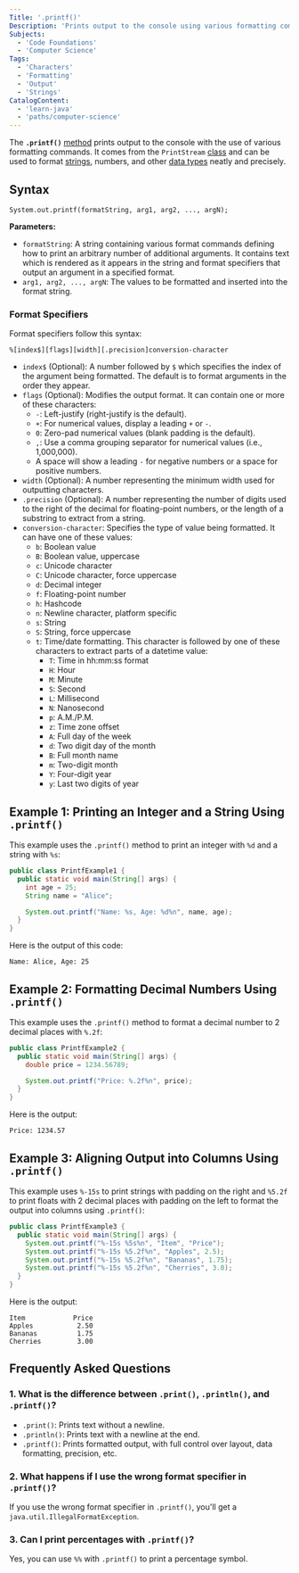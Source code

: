 ```yaml
---
Title: '.printf()'
Description: 'Prints output to the console using various formatting commands.'
Subjects:
  - 'Code Foundations'
  - 'Computer Science'
Tags:
  - 'Characters'
  - 'Formatting'
  - 'Output'
  - 'Strings'
CatalogContent:
  - 'learn-java'
  - 'paths/computer-science'
---
```


The **`.printf()`** [method](https://www.codecademy.com/resources/docs/java/methods) prints output to the console with the use of various formatting commands. It comes from the `PrintStream` [class](https://www.codecademy.com/resources/docs/java/classes) and can be used to format [strings](https://www.codecademy.com/resources/docs/java/strings), numbers, and other [data types](https://www.codecademy.com/resources/docs/java/data-types) neatly and precisely.

## Syntax

```pseudo
System.out.printf(formatString, arg1, arg2, ..., argN);
```

**Parameters:**

- `formatString`: A string containing various format commands defining how to print an arbitrary number of additional arguments. It contains text which is rendered as it appears in the string and format specifiers that output an argument in a specified format.
- `arg1, arg2, ..., argN`: The values to be formatted and inserted into the format string.

### Format Specifiers

Format specifiers follow this syntax:

```pseudo
%[index$][flags][width][.precision]conversion-character
```

- `index$` (Optional): A number followed by `$` which specifies the index of the argument being formatted. The default is to format arguments in the order they appear.
- `flags` (Optional): Modifies the output format. It can contain one or more of these characters:
  - `-`: Left-justify (right-justify is the default).
  - `+`: For numerical values, display a leading `+` or `-`.
  - `0`: Zero-pad numerical values (blank padding is the default).
  - `,`: Use a comma grouping separator for numerical values (i.e., 1,000,000).
  - A space will show a leading `-` for negative numbers or a space for positive numbers.
- `width` (Optional): A number representing the minimum width used for outputting characters.
- `.precision` (Optional): A number representing the number of digits used to the right of the decimal for floating-point numbers, or the length of a substring to extract from a string.
- `conversion-character`: Specifies the type of value being formatted. It can have one of these values:
  - `b`: Boolean value
  - `B`: Boolean value, uppercase
  - `c`: Unicode character
  - `C`: Unicode character, force uppercase
  - `d`: Decimal integer
  - `f`: Floating-point number
  - `h`: Hashcode
  - `n`: Newline character, platform specific
  - `s`: String
  - `S`: String, force uppercase
  - `t`: Time/date formatting. This character is followed by one of these characters to extract parts of a datetime value:
    - `T`: Time in hh:mm:ss format
    - `H`: Hour
    - `M`: Minute
    - `S`: Second
    - `L`: Millisecond
    - `N`: Nanosecond
    - `p`: A.M./P.M.
    - `z`: Time zone offset
    - `A`: Full day of the week
    - `d`: Two digit day of the month
    - `B`: Full month name
    - `m`: Two-digit month
    - `Y`: Four-digit year
    - `y`: Last two digits of year

## Example 1: Printing an Integer and a String Using `.printf()`

This example uses the `.printf()` method to print an integer with `%d` and a string with `%s`:

```java
public class PrintfExample1 {
  public static void main(String[] args) {
    int age = 25;
    String name = "Alice";

    System.out.printf("Name: %s, Age: %d%n", name, age);
  }
}
```

Here is the output of this code:

```shell
Name: Alice, Age: 25
```

## Example 2: Formatting Decimal Numbers Using `.printf()`

This example uses the `.printf()` method to format a decimal number to 2 decimal places with `%.2f`:

```java
public class PrintfExample2 {
  public static void main(String[] args) {
    double price = 1234.56789;

    System.out.printf("Price: %.2f%n", price);
  }
}
```

Here is the output:

```shell
Price: 1234.57
```

## Example 3: Aligning Output into Columns Using `.printf()`

This example uses `%-15s` to print strings with padding on the right and `%5.2f` to print floats with 2 decimal places with padding on the left to format the output into columns using `.printf()`:

```java
public class PrintfExample3 {
  public static void main(String[] args) {
    System.out.printf("%-15s %5s%n", "Item", "Price");
    System.out.printf("%-15s %5.2f%n", "Apples", 2.5);
    System.out.printf("%-15s %5.2f%n", "Bananas", 1.75);
    System.out.printf("%-15s %5.2f%n", "Cherries", 3.0);
  }
}
```

Here is the output:

```shell
Item            Price
Apples           2.50
Bananas          1.75
Cherries         3.00
```

## Frequently Asked Questions

### 1. What is the difference between `.print()`, `.println()`, and `.printf()`?

- `.print()`: Prints text without a newline.
- `.println()`: Prints text with a newline at the end.
- `.printf()`: Prints formatted output, with full control over layout, data formatting, precision, etc.

### 2. What happens if I use the wrong format specifier in `.printf()`?

If you use the wrong format specifier in `.printf()`, you'll get a `java.util.IllegalFormatException`.

### 3. Can I print percentages with `.printf()`?

Yes, you can use `%%` with `.printf()` to print a percentage symbol.
